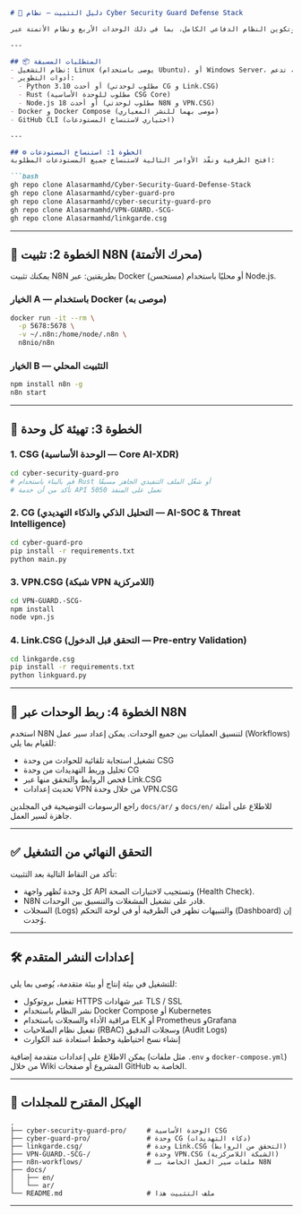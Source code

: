 ````markdown
# 🧰 دليل التثبيت — نظام Cyber Security Guard Defense Stack

يوضح هذا الدليل خطوات تثبيت وتكوين النظام الدفاعي الكامل، بما في ذلك الوحدات الأربع ونظام الأتمتة عبر N8N.

---

## 📦 المتطلبات المسبقة
- نظام التشغيل: Linux (يوصى باستخدام Ubuntu)، أو Windows Server، أو أي بيئة تدعم Docker  
- أدوات التطوير:
  - Python 3.10 أو أحدث (مطلوب لوحدتي CG و Link.CSG)
  - Rust (مطلوب للوحدة الأساسية CSG Core)
  - Node.js 18 أو أحدث (مطلوب لوحدتي N8N و VPN.CSG)
- Docker و Docker Compose (موصى بهما للنشر المعياري)
- GitHub CLI (اختياري لاستنساخ المستودعات)

---

## ⚙️ الخطوة 1: استنساخ المستودعات
افتح الطرفية ونفّذ الأوامر التالية لاستنساخ جميع المستودعات المطلوبة:

```bash
gh repo clone Alasarmamhd/Cyber-Security-Guard-Defense-Stack
gh repo clone Alasarmamhd/cyber-guard-pro
gh repo clone Alasarmamhd/cyber-security-guard-pro
gh repo clone Alasarmamhd/VPN-GUARD.-SCG-
gh repo clone Alasarmamhd/linkgarde.csg
````

---

## 🧩 الخطوة 2: تثبيت N8N (محرك الأتمتة)

يمكنك تثبيت N8N بطريقتين: عبر Docker (مستحسن) أو محليًا باستخدام Node.js.

### الخيار A — باستخدام Docker (موصى به)

```bash
docker run -it --rm \
  -p 5678:5678 \
  -v ~/.n8n:/home/node/.n8n \
  n8nio/n8n
```

### الخيار B — التثبيت المحلي

```bash
npm install n8n -g
n8n start
```

---

## 🔧 الخطوة 3: تهيئة كل وحدة

### 1. CSG (الوحدة الأساسية — Core AI-XDR)

```bash
cd cyber-security-guard-pro
# قم بالبناء باستخدام Rust أو شغّل الملف التنفيذي الجاهز مسبقًا
# تأكد من أن خدمة API تعمل على المنفذ 5050
```

### 2. CG (التحليل الذكي والذكاء التهديدي — AI-SOC & Threat Intelligence)

```bash
cd cyber-guard-pro
pip install -r requirements.txt
python main.py
```

### 3. VPN.CSG (شبكة VPN اللامركزية)

```bash
cd VPN-GUARD.-SCG-
npm install
node vpn.js
```

### 4. Link.CSG (التحقق قبل الدخول — Pre-entry Validation)

```bash
cd linkgarde.csg
pip install -r requirements.txt
python linkguard.py
```

---

## 🔗 الخطوة 4: ربط الوحدات عبر N8N

استخدم N8N لتنسيق العمليات بين جميع الوحدات. يمكن إعداد سير عمل (Workflows) للقيام بما يلي:

* تشغيل استجابة تلقائية للحوادث من وحدة CSG
* تحليل وربط التهديدات من وحدة CG
* فحص الروابط والتحقق منها عبر Link.CSG
* تحديث إعدادات VPN من خلال وحدة VPN.CSG

راجع الرسومات التوضيحية في المجلدين `docs/ar/` و `docs/en/` للاطلاع على أمثلة جاهزة لسير العمل.

---

## ✅ التحقق النهائي من التشغيل

تأكد من النقاط التالية بعد التثبيت:

* كل وحدة تُظهر واجهة API وتستجيب لاختبارات الصحة (Health Check).
* N8N قادر على تشغيل المشغلات والتنسيق بين الوحدات.
* السجلات (Logs) والتنبيهات تظهر في الطرفية أو في لوحة التحكم (Dashboard) إن وُجدت.

---

## 🛠️ إعدادات النشر المتقدم

للتشغيل في بيئة إنتاج أو بيئة متقدمة، يُوصى بما يلي:

* تفعيل بروتوكول HTTPS عبر شهادات TLS / SSL
* نشر النظام باستخدام Docker Compose أو Kubernetes
* مراقبة الأداء والسجلات باستخدام ELK أو Prometheus وGrafana
* تفعيل نظام الصلاحيات (RBAC) وسجلات التدقيق (Audit Logs)
* إنشاء نسخ احتياطية وخطط استعادة عند الكوارث

يمكن الاطلاع على إعدادات متقدمة إضافية (مثل ملفات `.env` و `docker-compose.yml`) من خلال Wiki المشروع أو صفحات GitHub الخاصة به.

---

## 📂 الهيكل المقترح للمجلدات

```
.
├── cyber-security-guard-pro/     # الوحدة الأساسية CSG
├── cyber-guard-pro/              # وحدة CG (ذكاء التهديدات)
├── linkgarde.csg/                # وحدة Link.CSG (التحقق من الروابط)
├── VPN-GUARD.-SCG-/              # وحدة VPN.CSG (الشبكة اللامركزية)
├── n8n-workflows/                # ملفات سير العمل الخاصة بـ N8N
├── docs/
│   ├── en/
│   └── ar/
└── README.md                     # ملف التثبيت هذا
```

---

```
```
